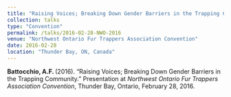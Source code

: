 ```yaml
---
title: "Raising Voices; Breaking Down Gender Barriers in the Trapping Community"
collection: talks
type: "Convention"
permalink: /talks/2016-02-28-NWO-2016
venue: "Northwest Ontario Fur Trappers Association Convention"
date: 2016-02-28
location: "Thunder Bay, ON, Canada"
---
```


<b>Battocchio, A.F. </b> (2016). “Raising Voices; Breaking Down Gender Barriers in the Trapping Community.” Presentation at <i>Northwest Ontario Fur Trappers Association Convention</I>, Thunder Bay, Ontario, February 28, 2016.

